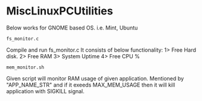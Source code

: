 # MiscLinuxPCUtilities

Below works for GNOME based OS. i.e. Mint, Ubuntu

~~~~~~~~~~~~~~~~~~~~~~~~~~~~~~~~~~~~~~~~~~~~~~~~~~~~~~~~~~~
fs_monitor.c
~~~~~~~~~~~~~~~~~~~~~~~~~~~~~~~~~~~~~~~~~~~~~~~~~~~~~~~~~~~
Compile and run fs_monitor.c
It consists of below functionality:
1> Free Hard disk.
2> Free RAM
3> System Uptime 
4> Free CPU %

~~~~~~~~~~~~~~~~~~~~~~~~~~~~~~~~~~~~~~~~~~~~~~~~~~~~~~~~~~~
mem_monitor.sh
~~~~~~~~~~~~~~~~~~~~~~~~~~~~~~~~~~~~~~~~~~~~~~~~~~~~~~~~~~~
Given script will monitor RAM usage of given application.
Mentioned by "APP_NAME_STR" and if it exeeds MAX_MEM_USAGE then 
it will kill application with SIGKILL signal.
